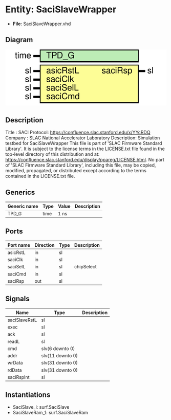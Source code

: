 # Entity: SaciSlaveWrapper

- **File**: SaciSlaveWrapper.vhd
## Diagram

![Diagram](SaciSlaveWrapper.svg "Diagram")
## Description

Title      : SACI Protocol: https://confluence.slac.stanford.edu/x/YYcRDQ
Company    : SLAC National Accelerator Laboratory
Description: Simulation testbed for SaciSlaveWrapper
This file is part of 'SLAC Firmware Standard Library'.
It is subject to the license terms in the LICENSE.txt file found in the
top-level directory of this distribution and at:
   https://confluence.slac.stanford.edu/display/ppareg/LICENSE.html.
No part of 'SLAC Firmware Standard Library', including this file,
may be copied, modified, propagated, or distributed except according to
the terms contained in the LICENSE.txt file.
## Generics

| Generic name | Type | Value | Description |
| ------------ | ---- | ----- | ----------- |
| TPD_G        | time | 1 ns  |             |
## Ports

| Port name | Direction | Type | Description |
| --------- | --------- | ---- | ----------- |
| asicRstL  | in        | sl   |             |
| saciClk   | in        | sl   |             |
| saciSelL  | in        | sl   | chipSelect  |
| saciCmd   | in        | sl   |             |
| saciRsp   | out       | sl   |             |
## Signals

| Name          | Type             | Description |
| ------------- | ---------------- | ----------- |
| saciSlaveRstL | sl               |             |
| exec          | sl               |             |
| ack           | sl               |             |
| readL         | sl               |             |
| cmd           | slv(6 downto 0)  |             |
| addr          | slv(11 downto 0) |             |
| wrData        | slv(31 downto 0) |             |
| rdData        | slv(31 downto 0) |             |
| saciRspInt    | sl               |             |
## Instantiations

- SaciSlave_i: surf.SaciSlave
- SaciSlaveRam_1: surf.SaciSlaveRam
